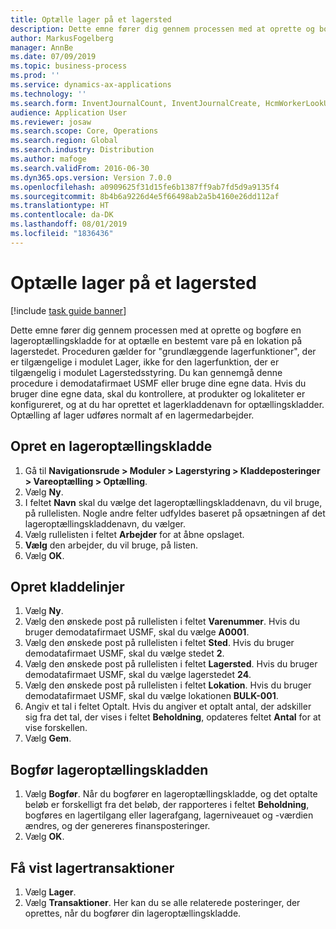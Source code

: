 ```yaml
---
title: Optælle lager på et lagersted
description: Dette emne fører dig gennem processen med at oprette og bogføre en lageroptællingskladde for at optælle en bestemt vare på en lokation på lagerstedet.
author: MarkusFogelberg
manager: AnnBe
ms.date: 07/09/2019
ms.topic: business-process
ms.prod: ''
ms.service: dynamics-ax-applications
ms.technology: ''
ms.search.form: InventJournalCount, InventJournalCreate, HcmWorkerLookUp, InventItemIdLookupSimple, InventLocationIdLookup, WMSLocationIdLookup, InventTrans
audience: Application User
ms.reviewer: josaw
ms.search.scope: Core, Operations
ms.search.region: Global
ms.search.industry: Distribution
ms.author: mafoge
ms.search.validFrom: 2016-06-30
ms.dyn365.ops.version: Version 7.0.0
ms.openlocfilehash: a0909625f31d15fe6b1387ff9ab7fd5d9a9135f4
ms.sourcegitcommit: 8b4b6a9226d4e5f66498ab2a5b4160e26dd112af
ms.translationtype: HT
ms.contentlocale: da-DK
ms.lasthandoff: 08/01/2019
ms.locfileid: "1836436"
---
```

# <a name="count-inventory-in-a-warehouse"></a>Optælle lager på et lagersted

[!include [task guide banner](../../includes/task-guide-banner.md)]

Dette emne fører dig gennem processen med at oprette og bogføre en lageroptællingskladde for at optælle en bestemt vare på en lokation på lagerstedet. Proceduren gælder for "grundlæggende lagerfunktioner", der er tilgængelige i modulet Lager, ikke for den lagerfunktion, der er tilgængelig i modulet Lagerstedsstyring. Du kan gennemgå denne procedure i demodatafirmaet USMF eller bruge dine egne data. Hvis du bruger dine egne data, skal du kontrollere, at produkter og lokaliteter er konfigureret, og at du har oprettet et lagerkladdenavn for optællingskladder. Optælling af lager udføres normalt af en lagermedarbejder.


## <a name="create-an-inventory-counting-journal"></a>Opret en lageroptællingskladde
1. Gå til **Navigationsrude > Moduler > Lagerstyring > Kladdeposteringer > Vareoptælling > Optælling**.
2. Vælg **Ny**.
3. I feltet **Navn** skal du vælge det lageroptællingskladdenavn, du vil bruge, på rullelisten. Nogle andre felter udfyldes baseret på opsætningen af det lageroptællingskladdenavn, du vælger.  
4. Vælg rullelisten i feltet **Arbejder** for at åbne opslaget.
5. **Vælg** den arbejder, du vil bruge, på listen.
6. Vælg **OK**.

## <a name="create-journal-lines"></a>Opret kladdelinjer
1. Vælg **Ny**.
2. Vælg den ønskede post på rullelisten i feltet **Varenummer**. Hvis du bruger demodatafirmaet USMF, skal du vælge **A0001**.  
3. Vælg den ønskede post på rullelisten i feltet **Sted**. Hvis du bruger demodatafirmaet USMF, skal du vælge stedet **2**.
4. Vælg den ønskede post på rullelisten i feltet **Lagersted**. Hvis du bruger demodatafirmaet USMF, skal du vælge lagerstedet **24**.  
5. Vælg den ønskede post på rullelisten i feltet **Lokation**. Hvis du bruger demodatafirmaet USMF, skal du vælge lokationen **BULK-001**.  
6. Angiv et tal i feltet Optalt. Hvis du angiver et optalt antal, der adskiller sig fra det tal, der vises i feltet **Beholdning**, opdateres feltet **Antal** for at vise forskellen.  
7. Vælg **Gem**.

## <a name="post-the-inventory-counting-journal"></a>Bogfør lageroptællingskladden
1. Vælg **Bogfør**. Når du bogfører en lageroptællingskladde, og det optalte beløb er forskelligt fra det beløb, der rapporteres i feltet **Beholdning**, bogføres en lagertilgang eller lagerafgang, lagerniveauet og -værdien ændres, og der genereres finansposteringer.
2. Vælg **OK**.

## <a name="view-inventory-transactions"></a>Få vist lagertransaktioner
1. Vælg **Lager**.
2. Vælg **Transaktioner**. Her kan du se alle relaterede posteringer, der oprettes, når du bogfører din lageroptællingskladde.   

